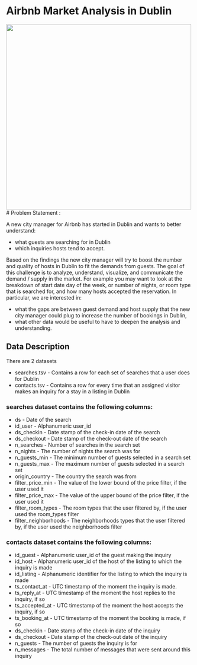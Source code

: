 # Airbnb Market Analysis in Dublin
<img src="/path/to/img.jpg" width=500px >
# Problem Statement :

A new city manager for Airbnb has started in Dublin and wants to better understand:

* what guests are searching for in Dublin
* which inquiries hosts tend to accept.

Based on the findings the new city manager will try to boost the number and quality of hosts in Dublin to fit the demands from guests. The goal of this challenge is to analyze, understand, visualize, and communicate the demand / supply in the market. For example you may want to look at the breakdown of start date day of the week, or number of nights, or room type that is searched for, and how many hosts accepted the reservation. In particular, we are interested in:

* what the gaps are between guest demand and host supply that the new city manager could plug to increase the number of bookings in Dublin,
* what other data would be useful to have to deepen the analysis and understanding.

## Data Description
There are 2 datasets

* searches.tsv - Contains a row for each set of searches that a user does for Dublin
* contacts.tsv - Contains a row for every time that an assigned visitor makes an inquiry for a stay in a listing in Dublin

### searches dataset contains the following columns:

* ds - Date of the search
* id_user - Alphanumeric user_id
* ds_checkin - Date stamp of the check-in date of the search
* ds_checkout - Date stamp of the check-out date of the search
* n_searches - Number of searches in the search set
* n_nights - The number of nights the search was for
* n_guests_min - The minimum number of guests selected in a search set
* n_guests_max - The maximum number of guests selected in a search set
* origin_country - The country the search was from
* filter_price_min - The value of the lower bound of the price filter, if the user used it
* filter_price_max - The value of the upper bound of the price filter, if the user used it
* filter_room_types - The room types that the user filtered by, if the user used the room_types filter
* filter_neighborhoods - The neighborhoods types that the user filtered by, if the user used the neighborhoods filter
                         
### contacts dataset contains the following columns:

* id_guest - Alphanumeric user_id of the guest making the inquiry
* id_host - Alphanumeric user_id of the host of the listing to which the inquiry is made
* id_listing - Alphanumeric identifier for the listing to which the inquiry is made
* ts_contact_at - UTC timestamp of the moment the inquiry is made.
* ts_reply_at - UTC timestamp of the moment the host replies to the inquiry, if so
* ts_accepted_at - UTC timestamp of the moment the host accepts the inquiry, if so
* ts_booking_at - UTC timestamp of the moment the booking is made, if so
* ds_checkin - Date stamp of the check-in date of the inquiry
* ds_checkout - Date stamp of the check-out date of the inquiry
* n_guests - The number of guests the inquiry is for
* n_messages - The total number of messages that were sent around this inquiry
